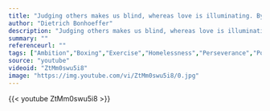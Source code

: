 ```yaml
---
title: "Judging others makes us blind, whereas love is illuminating. By judging others we blind ourselves to our own evil and to the grace which others are just as entitled to as we are."
author: "Dietrich Bonhoeffer"
description: "Judging others makes us blind, whereas love is illuminating. By judging others we blind ourselves to our own evil and to the grace which others are just as entitled to as we are. - Dietrich Bonhoeffer quotes from GetInspired365.com"
summary: ""
referenceurl: ""
tags: ["Ambition","Boxing","Exercise","Homelessness","Perseverance","Poverty","Sport",]
source: "youtube"
videoid: "ZtMm0swu5i8"
image: "https://img.youtube.com/vi/ZtMm0swu5i8/0.jpg"
---
```


{{< youtube ZtMm0swu5i8 >}}
